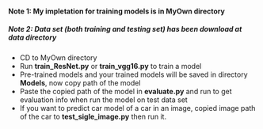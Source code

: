 <h4>Note 1: My impletation for training models is in MyOwn directory</h1>
<h5>Note 2: Data set (both training and testing set) has been download at <b>data</b> directory</h5>

* CD to MyOwn directory
* Run <b>train_ResNet.py</b> or <b>train_vgg16.py</b> to train a model
* Pre-trained models and your trained models will be saved in directory <b>Models</b>, now copy path of the model
* Paste the copied path of the model in <b>evaluate.py</b> and run to get evaluation info when run the model on test data set
* If you want to predict car model of a car in an image, copied image path of the car to <b>test_sigle_image.py</b> then run it.
